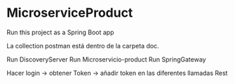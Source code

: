 # MicroserviceProduct

Run this project as a Spring Boot app

La collection postman está dentro de la carpeta doc.

Run DiscoveryServer
Run Microservicio-product
Run SpringGateway

Hacer login -> obtener Token -> añadir token en las diferentes llamadas Rest
